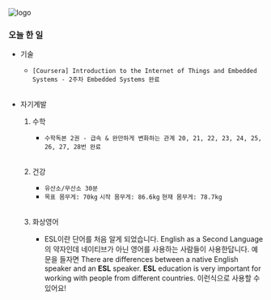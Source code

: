 ![logo](https://user-images.githubusercontent.com/61633137/102871498-daf6a800-4481-11eb-9c82-13601f4f8e32.png)

### 오늘 한 일

- 기술
  - `[Coursera] Introduction to the Internet of Things and Embedded Systems - 2주차 Embedded Systems 완료`
  
  
  <br>
  
- 자기계발

  1. 수학

     - `수학독본 2권 - 급속 & 완만하게 변화하는 관계 20, 21, 22, 23, 24, 25, 26, 27, 28번 완료`
     
  <br>
     
  2. 건강

     - `유산소/무산소 30분`
     - `목표 몸무게: 70kg`
       `시작 몸무게: 86.6kg`
       `현재 몸무게: 78.7kg`

     <br>

  3. 화상영어

     - ESL이란 단어를 처음 알게 되었습니다.
       English as a Second Language의 약자인데 네이티브가 아닌 영어를 사용하는 사람들이 사용한답니다. 
       예문을 들자면
       There are differences between a native English speaker and an __ESL__ speaker.
       **ESL** education is very important for working with people from different countries.
       이런식으로 사용할 수 있어요!


